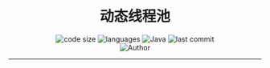 <h1 align="center">动态线程池</h1>
<p align="center">
  <img src="https://img.shields.io/github/languages/code-size/wuhu-wang/dynamic-thread-pool" alt="code size"/>
  <img src="https://img.shields.io/github/languages/count/wuhu-wang/dynamic-thread-pool" alt="languages"/>
  <img src="https://img.shields.io/badge/Java-17-blue" alt="Java"/>
  <img src="https://img.shields.io/github/last-commit/wuhu-wang/dynamic-thread-pool" alt="last commit"/><br>
  <img src="https://img.shields.io/badge/Author-wuhuwang-orange" alt="Author" />
</p>
<hr>